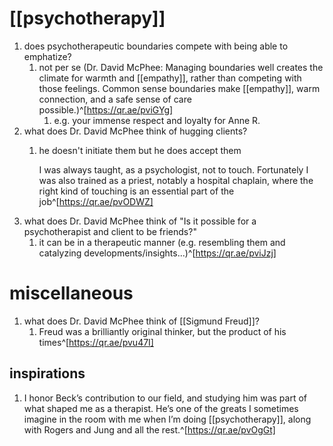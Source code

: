 # [[psychotherapy]]
1. does psychotherapeutic boundaries compete with being able to emphatize?
	1. not per se (Dr. David McPhee: Managing boundaries well creates the climate for warmth and [[empathy]], rather than competing with those feelings. Common sense boundaries make [[empathy]], warm connection, and a safe sense of care possible.)^[https://qr.ae/pviGYg]
		1. e.g. your immense respect and loyalty for Anne R.
2. what does Dr. David McPhee think of hugging clients?
	1. he doesn't initiate them but he does accept them
	   
	   I was always taught, as a psychologist, not to touch. Fortunately I was also trained as a priest, notably a hospital chaplain, where the right kind of touching is an essential part of the job^[https://qr.ae/pvODWZ]
3. what does Dr. David McPhee think of "Is it possible for a psychotherapist and client to be friends?"
	1. it can be in a therapeutic manner (e.g. resembling them and catalyzing developments/insights...)^[https://qr.ae/pviJzj]

# miscellaneous
1. what does Dr. David McPhee think of [[Sigmund Freud]]?
	1. Freud was a brilliantly original thinker, but the product of his times^[https://qr.ae/pvu47I]

## inspirations
1. I honor Beck’s contribution to our field, and studying him was part of what shaped me as a therapist. He’s one of the greats I sometimes imagine in the room with me when I’m doing [[psychotherapy]], along with Rogers and Jung and all the rest.^[https://qr.ae/pvOgGt]